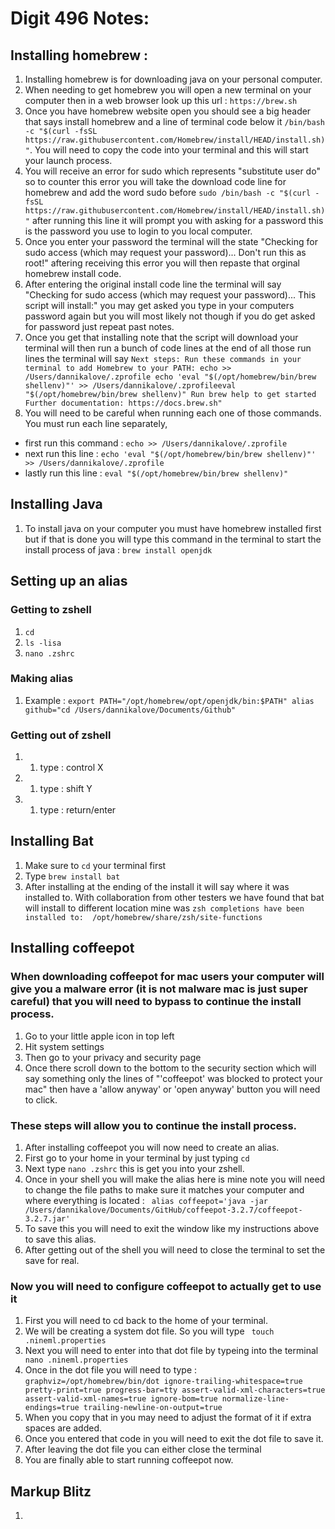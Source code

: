 # Digit 496 Notes:


## Installing homebrew :


1. Installing homebrew is for downloading java on your personal computer.
2. When needing to get homebrew you will open a new terminal on your computer then in a web browser look up this url : `https://brew.sh`
3. Once you have homebrew website open you should see a big header that says install homebrew and a line of terminal code below it `/bin/bash -c "$(curl -fsSL https://raw.githubusercontent.com/Homebrew/install/HEAD/install.sh)"`. You will need to copy the code into your terminal and this will start your launch process.
4. You will receive an error for sudo which represents "substitute user do" so to counter this error you will take the download code line for homebrew and add the word sudo before `sudo /bin/bash -c "$(curl -fsSL https://raw.githubusercontent.com/Homebrew/install/HEAD/install.sh)"` after running this line it will prompt you with asking for a password this is the password you use to login to you local computer.
5. Once you enter your password the terminal will the state "Checking for sudo access (which may request your password)... Don't run this as root!" aftering receiving this error you will then repaste that orginal homebrew install code.
6. After entering the original install code line the terminal will say "Checking for sudo access (which may request your password)... This script will install:" you may get asked you type in your computers password again but you will most likely not though if you do get asked for password just repeat past notes.
7. Once you get that installing note that the script will download your terminal will then run a bunch of code lines at the end of all those run lines the terminal will say `Next steps: Run these commands in your terminal to add Homebrew to your PATH: echo >> /Users/dannikalove/.zprofile echo 'eval "$(/opt/homebrew/bin/brew shellenv)"' >> /Users/dannikalove/.zprofileeval "$(/opt/homebrew/bin/brew shellenv)" Run brew help to get started Further documentation: https://docs.brew.sh"`
8. You will need to be careful when running each one of those commands. You must run each line separately, 
* first run this command : `echo >> /Users/dannikalove/.zprofile` 
* next run this line : `echo 'eval "$(/opt/homebrew/bin/brew shellenv)"' >> /Users/dannikalove/.zprofile` 
* lastly run this line : `eval "$(/opt/homebrew/bin/brew shellenv)"`


## Installing Java
1. To install java on your computer you must have homebrew installed first but if that is done you will type this command in the terminal to start the install process of java : `brew install openjdk`


## Setting up an alias
### Getting to zshell

1. `cd` 
1. `ls -lisa`
1. `nano .zshrc`

### Making alias

1. Example : `export PATH="/opt/homebrew/opt/openjdk/bin:$PATH"
alias github="cd /Users/dannikalove/Documents/Github"`

### Getting out of zshell 

1. 1. type : control X
1. 1. type : shift Y
1. 1. type : return/enter


## Installing Bat
1. Make sure to `cd` your terminal first
1. Type `brew install bat`
1. After installing at the ending of the install it will say where it was installed to. With collaboration from other testers we have found that bat will install to different location mine was `zsh completions have been installed to:  /opt/homebrew/share/zsh/site-functions` 


## Installing coffeepot

### When downloading coffeepot for mac users your computer will give you a malware error (it is not malware mac is just super careful) that you will need to bypass to continue the install process.
1. Go to your little apple icon in top left
1. Hit system settings
1. Then go to your privacy and security page
1. Once there scroll down to the bottom to the security section which will say something only the lines of "'coffeepot' was blocked to protect your mac" then have a 'allow anyway' or 'open anyway' button you will need to click. 

### These steps will allow you to continue the install process.
1. After installing coffeepot you will now need to create an alias.
1. First go to your home in your terminal by just typing `cd`
1. Next type `nano .zshrc` this is get you into your zshell.
1. Once in your shell you will make the alias here is mine note you will need to change the file paths to make sure it matches your computer and where everything is located : ` alias coffeepot='java -jar /Users/dannikalove/Documents/GitHub/coffeepot-3.2.7/coffeepot-3.2.7.jar'`
1. To save this you will need to exit the window like my instructions above to save this alias.
1. After getting out of the shell you will need to close the terminal to set the save for real.

### Now you will need to configure coffeepot to actually get to use it
1. First you will need to cd back to the home of your terminal.
1. We will be creating a system dot file. So you will type ` touch .nineml.properties`
1. Next you will need to enter into that dot file by typeing into the terminal ` nano .nineml.properties`
1. Once in the dot file you will need to type : `graphviz=/opt/homebrew/bin/dot
ignore-trailing-whitespace=true
pretty-print=true
progress-bar=tty
assert-valid-xml-characters=true
assert-valid-xml-names=true
ignore-bom=true
normalize-line-endings=true
trailing-newline-on-output=true`
1. When you copy that in you may need to adjust the format of it if extra spaces are added.
1. Once you entered that code in you will need to exit the dot file to save it.
1. After leaving the dot file you can either close the terminal
1. You are finally able to start running coffeepot now. 

## Markup Blitz
1. 
